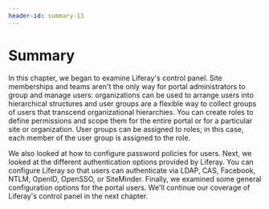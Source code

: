 ```yaml
---
header-id: summary-13
---
```


# Summary

In this chapter, we began to examine Liferay's control panel. Site memberships
and teams aren't the only way for portal administrators to group and manage
users: organizations can be used to arrange users into hierarchical structures
and user groups are a flexible way to collect groups of users that transcend
organizational hierarchies. You can create roles to define permissions and scope
them for the entire portal or for a particular site or organization. User groups
can be assigned to roles; in this case, each member of the user group is
assigned to the role. 

We also looked at how to configure password policies for users. Next, we looked
at the different authentication options provided by Liferay. You can configure
Liferay so that users can authenticate via LDAP, CAS, Facebook, NTLM, OpenID,
OpenSSO, or SiteMinder. Finally, we examined some general configuration options
for the portal users. We'll continue our coverage of Liferay's control panel in
the next chapter.
